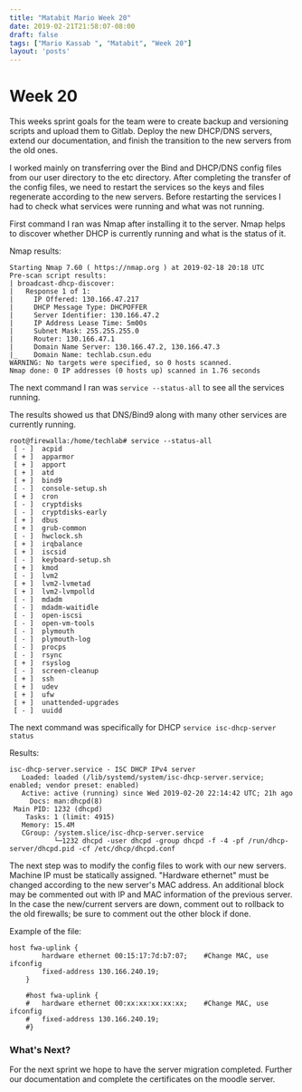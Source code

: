 ```yaml
---
title: "Matabit Mario Week 20"
date: 2019-02-21T21:58:07-08:00
draft: false
tags: ["Mario Kassab ", "Matabit", "Week 20"]
layout: 'posts'
---
```


# Week 20 
This weeks sprint goals for the team were to create backup and versioning scripts and upload them to Gitlab. Deploy the new DHCP/DNS servers, extend our documentation, and finish the transition to the new servers from the old ones. 

I worked mainly on transferring over the Bind and DHCP/DNS config files from our user directory to the etc directory. After completing the transfer of the config files, we need to restart the services so the keys and files regenerate according to the new servers. Before restarting the services I had to check what services were running and what was not running. 

First command I ran was Nmap after installing it to the server. Nmap helps to discover whether DHCP is currently running and what is the status of it. 

Nmap results:
```
Starting Nmap 7.60 ( https://nmap.org ) at 2019-02-18 20:18 UTC
Pre-scan script results:
| broadcast-dhcp-discover: 
|   Response 1 of 1: 
|     IP Offered: 130.166.47.217
|     DHCP Message Type: DHCPOFFER
|     Server Identifier: 130.166.47.2
|     IP Address Lease Time: 5m00s
|     Subnet Mask: 255.255.255.0
|     Router: 130.166.47.1
|     Domain Name Server: 130.166.47.2, 130.166.47.3
|_    Domain Name: techlab.csun.edu
WARNING: No targets were specified, so 0 hosts scanned.
Nmap done: 0 IP addresses (0 hosts up) scanned in 1.76 seconds
```

The next command I ran was ```service --status-all``` to see all the services running. 

The results showed us that DNS/Bind9 along with many other services are currently running.
```
root@firewalla:/home/techlab# service --status-all
 [ - ]  acpid
 [ + ]  apparmor
 [ + ]  apport
 [ + ]  atd
 [ + ]  bind9
 [ - ]  console-setup.sh
 [ + ]  cron
 [ - ]  cryptdisks
 [ - ]  cryptdisks-early
 [ + ]  dbus
 [ + ]  grub-common
 [ - ]  hwclock.sh
 [ + ]  irqbalance
 [ + ]  iscsid
 [ - ]  keyboard-setup.sh
 [ + ]  kmod
 [ - ]  lvm2
 [ + ]  lvm2-lvmetad
 [ + ]  lvm2-lvmpolld
 [ - ]  mdadm
 [ - ]  mdadm-waitidle
 [ - ]  open-iscsi
 [ - ]  open-vm-tools
 [ - ]  plymouth
 [ - ]  plymouth-log
 [ - ]  procps
 [ - ]  rsync
 [ + ]  rsyslog
 [ - ]  screen-cleanup
 [ + ]  ssh
 [ + ]  udev
 [ + ]  ufw
 [ + ]  unattended-upgrades
 [ - ]  uuidd

```
The next command was specifically for DHCP
```service isc-dhcp-server status```

Results:
```
isc-dhcp-server.service - ISC DHCP IPv4 server
   Loaded: loaded (/lib/systemd/system/isc-dhcp-server.service; enabled; vendor preset: enabled)
   Active: active (running) since Wed 2019-02-20 22:14:42 UTC; 21h ago
     Docs: man:dhcpd(8)
 Main PID: 1232 (dhcpd)
    Tasks: 1 (limit: 4915)
   Memory: 15.4M
   CGroup: /system.slice/isc-dhcp-server.service
           └─1232 dhcpd -user dhcpd -group dhcpd -f -4 -pf /run/dhcp-server/dhcpd.pid -cf /etc/dhcp/dhcpd.conf

```

The next step was to modify the config files to work with our new servers. Machine IP must be statically assigned. "Hardware ethernet" must be changed according to the new server's MAC address. An additional block may be commented out with IP and MAC information of the previous server. In the case the new/current servers are down, comment out to rollback to the old firewalls; be sure to comment out the other block if done.

Example of the file:
```
host fwa-uplink {
		hardware ethernet 00:15:17:7d:b7:07; 	#Change MAC, use ifconfig
		fixed-address 130.166.240.19;
	}
	
	#host fwa-uplink {
	#	hardware ethernet 00:xx:xx:xx:xx:xx; 	#Change MAC, use ifconfig
	#	fixed-address 130.166.240.19;
	#}

```

### What's Next?
For the next sprint we hope to have the server migration completed. Further our documentation and complete the certificates on the moodle server. 
